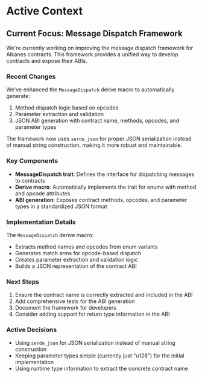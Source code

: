 # Active Context

## Current Focus: Message Dispatch Framework

We're currently working on improving the message dispatch framework for Alkanes contracts. This framework provides a unified way to develop contracts and expose their ABIs.

### Recent Changes

We've enhanced the `MessageDispatch` derive macro to automatically generate:

1. Method dispatch logic based on opcodes
2. Parameter extraction and validation
3. JSON ABI generation with contract name, methods, opcodes, and parameter types

The framework now uses `serde_json` for proper JSON serialization instead of manual string construction, making it more robust and maintainable.

### Key Components

- **MessageDispatch trait**: Defines the interface for dispatching messages to contracts
- **Derive macro**: Automatically implements the trait for enums with method and opcode attributes
- **ABI generation**: Exposes contract methods, opcodes, and parameter types in a standardized JSON format

### Implementation Details

The `MessageDispatch` derive macro:
- Extracts method names and opcodes from enum variants
- Generates match arms for opcode-based dispatch
- Creates parameter extraction and validation logic
- Builds a JSON representation of the contract ABI

### Next Steps

1. Ensure the contract name is correctly extracted and included in the ABI
2. Add comprehensive tests for the ABI generation
3. Document the framework for developers
4. Consider adding support for return type information in the ABI

### Active Decisions

- Using `serde_json` for JSON serialization instead of manual string construction
- Keeping parameter types simple (currently just "u128") for the initial implementation
- Using runtime type information to extract the concrete contract name